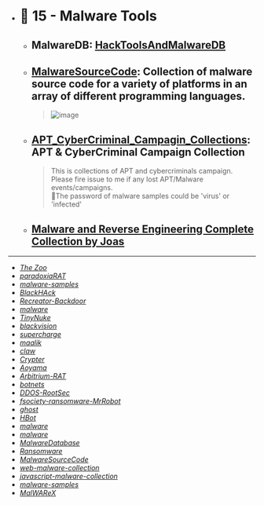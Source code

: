 - # 🔸 15 - Malware Tools
  - ## MalwareDB: [HackToolsAndMalwareDB](https://github.com/cubk/HackToolsAndMalwareDB)
  - ## [MalwareSourceCode](https://github.com/vxunderground/MalwareSourceCode): Collection of malware source code for a variety of platforms in an array of different programming languages.
    > ![image](https://user-images.githubusercontent.com/51442719/173344843-3dbffb93-d7e4-4ecc-991f-103bcc54a050.png)
  - ## [APT_CyberCriminal_Campagin_Collections](https://github.com/CyberMonitor/APT_CyberCriminal_Campagin_Collections): APT & CyberCriminal Campaign Collection
    > This is collections of APT and cybercriminals campaign. Please fire issue to me if any lost APT/Malware events/campaigns. <br>
    > 🤷The password of malware samples could be 'virus' or 'infected'
  - ## [Malware and Reverse Engineering Complete Collection by Joas](https://github.com/CyberSecurityUP/Awesome-Malware-Analysis-Reverse-Engineering)

---

- [_The Zoo_](https://github.com/ytisf/theZoo)
- [_paradoxiaRAT_](https://github.com/quantumcore/paradoxiaRAT)
- [_malware-samples_](https://github.com/fabrimagic72/malware-samples)
- [_BlackHAck_](https://github.com/AngelSecurityTeam/BackHAck)
- [_Recreator-Backdoor_](https://github.com/AngelSecurityTeam/Recreator-Backdoor)
- [_malware_](https://github.com/RamadhanAmizudin/malware)
- [_TinyNuke_](https://github.com/RamadhanAmizudin/TinyNuke)
- [_blackvision_](https://github.com/quantumcore/blackvision)
- [_supercharge_](https://github.com/quantumcore/supercharge)
- [_maalik_](https://github.com/quantumcore/maalik)
- [_claw_](https://github.com/quantumcore/claw)
- [_Crypter_](https://github.com/sithis993/Crypter)
- [_Aoyama_](https://github.com/Leeon123/Aoyama)
- [_Arbitrium-RAT_](https://github.com/im-hanzou/Arbitrium-RAT)
- [_botnets_](https://github.com/maestron/botnets)
- [_DDOS-RootSec_](https://github.com/R00tS3c/DDOS-RootSec)
- [_fsociety-ransomware-MrRobot_](https://github.com/graniet/fsociety-ransomware-MrRobot)
- [_ghost_](https://github.com/AHXR/ghost)
- [_HBot_](https://github.com/Its-Vichy/HBot)
- [_malware_](https://github.com/gbrindisi/malware)
- [_malware_](https://github.com/kaiserfarrell/malware)
- [_MalwareDatabase_](https://github.com/Endermanch/MalwareDatabase)
- [_Ransomware_](https://github.com/im-hanzou/Ransomware)
- [_MalwareSourceCode_](https://github.com/vxunderground/MalwareSourceCode)
- [_web-malware-collection_](https://github.com/nikicat/web-malware-collection)
- [_javascript-malware-collection_](https://github.com/HynekPetrak/javascript-malware-collection)
- [_malware-samples_](https://github.com/InQuest/malware-samples)
- [_MalWAReX_](https://github.com/0x48piraj/MalWAReX)
